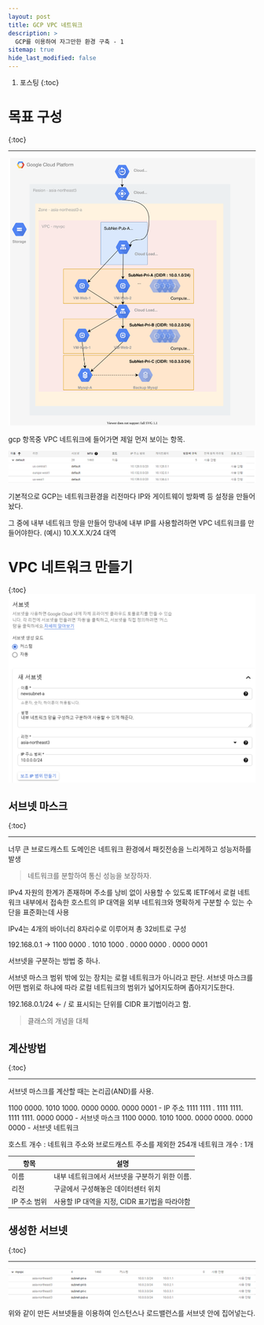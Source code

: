```yaml
---
layout: post
title: GCP VPC 네트워크
description: >
  GCP를 이용하여 자그만한 환경 구축 - 1
sitemap: true
hide_last_modified: false
---
```

1. 포스팅
{:toc}

# 목표 구성

{:toc}
<hr/>

![](/assets/img/blog/posting/gcp/Goal3Tierdrawio.svg)


gcp 항목중 VPC 네트워크에 들어가면 제일 먼저 보이는 항목.

![](/assets/img/blog/posting/gcp/vpcNetwork.PNG)

기본적으로 GCP는 네트워크환경을 리전마다 IP와 게이트웨이 방화벽 등 설정을 만들어 놨다.

그 중에 내부 네트워크 망을 만들어 망내에 내부 IP를 사용할려하면 VPC 네트워크를 만들어야한다.
(예시) 10.X.X.X/24 대역


# VPC 네트워크 만들기

{:toc}
![](/assets/img/blog/posting/gcp/subnet-2.PNG)



## 서브넷 마스크

{:toc}
<hr/>

너무 큰 브로드캐스트 도메인은 네트워크 환경에서 패킷전송을 느리게하고 성능저하를 발생

> 네트워크를 분할하여 통신 성능을 보장하자.

IPv4 자원의 한계가 존재하며 주소를 낭비 없이 사용할 수 있도록 IETF에서 로컬 네트워크 내부에서 접속한 호스트의 IP 대역을 외부 네트워크와 명확하게 구분할 수 있는 수단을 표준화는데 사용

IPv4는 4개의 바이너리 8자리수로 이루어져 총 32비트로 구성

192.168.0.1 → 1100 0000 . 1010 1000 . 0000 0000 . 0000 0001

서브넷을 구분하는 방법 중 하나.

서브넷 마스크 범위 밖에 있는 장치는 로컬 네트워크가 아니라고 판단.
서브넷 마스크를 어떤 범위로 하냐에 따라 로컬 네트워크의 범위가 넓어지도하며 좁아지기도한다.

192.168.0.1/24 ← / 로 표시되는 단위를 CIDR 표기법이라고 함.


> 클래스의 개념을 대체

## 계산방법

{:toc}
<hr/>

서브넷 마스크를 계산할 때는 논리곱(AND)를 사용.

1100 0000. 1010 1000. 0000 0000. 0000 0001 - IP 주소
1111 1111 .  1111 1111.  1111  1111.  0000 0000 - 서브넷 마스크
1100 0000. 1010 1000. 0000 0000. 0000 0000 - 서브넷 네트워크

호스트 개수 : 네트워크 주소와 브로드캐스트 주소를 제외한 254개
네트워크 개수 : 1개

|항목|설명|
|---|---|
|이름|내부 네트워크에서 서브넷을 구분하기 위한 이름.|
|리전|구글에서 구성해놓은 데이터센터 위치|
|IP 주소 범위|사용할 IP 대역을 지정, CIDR 표기법을 따라야함|


## 생성한 서브넷

{:toc}
<hr/>

![](/assets/img/blog/posting/gcp/subnet-myvpc.PNG)

위와 같이 만든 서브넷들을 이용하여 인스턴스나 로드밸런스를 서브넷 안에 집어넣는다.



